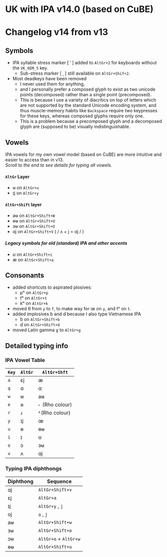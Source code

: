 # UK with IPA v14.0 (based on CuBE)
# Changelog v14 from v13  

## Symbols  
* IPA syllable stress marker [ **ˈ** ] added to `AltGr+2` for keyboards without the `VK_OEM_5` key.  
	* Sub-stress marker [ **ˌ** ] still available on `AltGr+Shif+2`.
* Most deadkeys have been removed
	* I never used them for anything,
 	* and I personally prefer a composed glyph to exist as two unicode points (decomposed) rather than a single point (precomposed).
	* This is because I use a variety of diacritics on top of letters which are not supported by the standard Unicode encoding system, and thus muscle-memory habits like `Backspace` require _two_ keypresses for these keys, whereas composed glyphs require only one.
	* This is a problem because a precomposed glyph and a decomposed glyph are (supposed to be) visually indistinguishable.  

## Vowels  
IPA vowels for my own vowel model (based on CuBE) are more intuitive and easier to access than in v13.  
_Scroll to the end to see details for typing all vowels._
#### `AltGr` Layer
* ʉ on `AltGr+u`  
* ɪj on `AltGr+y`
#### `AltGr+Shift` layer
* aʉ on `AltGr+Shift+W`
* ɵʉ on `AltGr+Shift+U`
* ɜʉ on `AltGr+Shift+O`  
* ɑj on `AltGr+Shift+V` ( / ʌ + j = ɑj / )  
#### _Legacy symbols for old (standard) IPA and other accents_  
* ʊ on `AltGr+Shift+i`  
* æ on `AltGr+Shift+a`  

## Consonants
* added shortcuts to aspirated plosives:
	* pʰ on `AltGr+p`  
	* tʰ on `AltGr+t`  
	* kʰ on `AltGr+k`  
* moved θ from `y` to `f`, to make way for œ on `y`, and tʰ on `t`.  
* added implosives ɓ and ɗ because I also type Vietnamese IPA  
	* ɓ on `AltGr+Shift+b`  
	* ɗ on `AltGr+Shift+d`  
* moved Latin gamma ɣ to `AltGr+g`  

## Detailed typing info

### IPA Vowel Table  
| `Key` | `AltGr` | `AltGr+Shft` |
|-----|-------|------------|
| `a`   | ɛj    | æ          |
| `q`   | ɑ     | ɑː         |
| `w`   | ʉ     | aʉ         |
| `e`   | ə     |  ˞  (Rho colour) |
| `r`   | ɹ     |  ʴ (Rho colour) |
| `y`   | ɪj    | œ          |
| `u`   | ɵ     | ɵʉ         |
| `i`   | ɪ     | ʊ          |
| `o`   | ɔ     | ɜʉ         |
| `v`   | ʌ     | ɑj         |

### Typing IPA diphthongs  
| Diphthong | Sequence    |
|-----------|-------------|
| ɑj  | `AltGr+Shift+v`     | 
| ɛj  | `AltGr+a`     | 
| ɪj  | `AltGr+y` , `j`     | 
| oj  | `o` , `j`           | 
| aʉ  | `AltGr+Shift+w`     | 
| ɜʉ  | `AltGr+Shift+o`     | 
| ɔʉ  | `AltGr+o` + `AltGr+w` | 
| ɵʉ  | `AltGr+Shift+u`     | 
